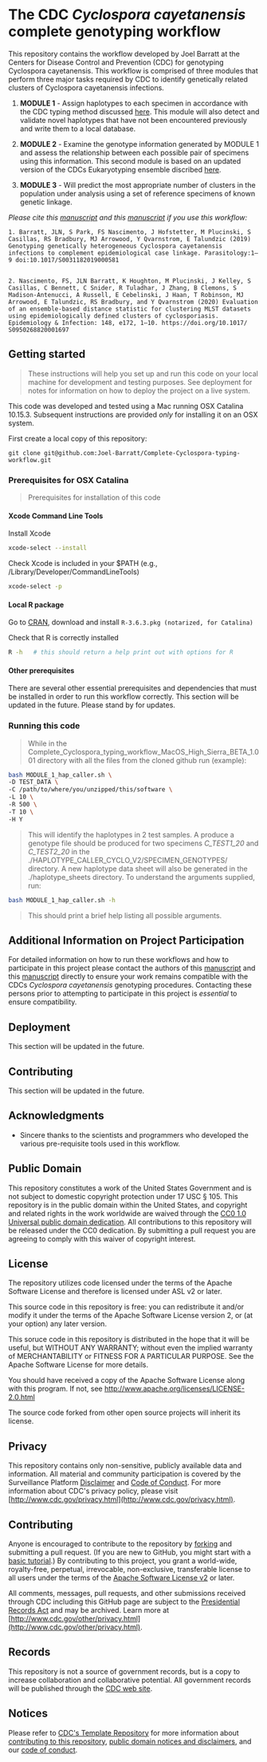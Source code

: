 # The CDC _Cyclospora cayetanensis_ complete genotyping workflow

This repository contains the workflow developed by Joel Barratt at the Centers for Disease Control and Prevention (CDC) for genotyping Cyclospora cayetanensis. This workflow is comprised of three modules that perform three major tasks required by CDC to identify genetically related clusters of Cyclospora cayetanensis infections. 

 1. **MODULE 1** - Assign haplotypes to each specimen in accordance with the CDC typing method discussed [here](https://www.cambridge.org/core/journals/epidemiology-and-infection/article/evaluation-of-an-ensemblebased-distance-statistic-for-clustering-mlst-datasets-using-epidemiologically-defined-clusters-of-cyclosporiasis/F13FB2483E3DE1CF5C33706B4A1A7182). This module will also detect and validate novel haplotypes that have not been encountered previously and write them to a local database.

 2. **MODULE 2** - Examine the genotype information generated by MODULE 1 and assess the relationship between each possible pair of specimens using this information. This second module is based on an updated version of the CDCs Eukaryotyping ensemble discribed [here](https://github.com/Joel-Barratt/Eukaryotyping).

 3. **MODULE 3** - Will predict the most appropriate number of clusters in the population under analysis using a set of reference specimens of known genetic linkage.  

_Please cite this [manuscript](https://www.cambridge.org/core/journals/parasitology/article/genotyping-genetically-heterogeneous-cyclospora-cayetanensis-infections-to-complement-epidemiological-case-linkage/0C51FBFFB172DF50357C1D171E9B8657) and this [manuscript](https://www.cambridge.org/core/journals/epidemiology-and-infection/article/evaluation-of-an-ensemblebased-distance-statistic-for-clustering-mlst-datasets-using-epidemiologically-defined-clusters-of-cyclosporiasis/F13FB2483E3DE1CF5C33706B4A1A7182#fndtn-information) if you use this workflow:_

```
1. Barratt, JLN, S Park, FS Nascimento, J Hofstetter, M Plucinski, S Casillas, RS Bradbury, MJ Arrowood, Y Qvarnstrom, E Talundzic (2019) Genotyping genetically heterogeneous Cyclospora cayetanensis infections to complement epidemiological case linkage. Parasitology:1–9 doi:10.1017/S0031182019000581


2. Nascimento, FS, JLN Barratt, K Houghton, M Plucinski, J Kelley, S Casillas, C Bennett, C Snider, R Tuladhar, J Zhang, B Clemons, S Madison-Antenucci, A Russell, E Cebelinski, J Haan, T Robinson, MJ Arrowood, E Talundzic, RS Bradbury, and Y Qvarnstrom (2020) Evaluation of an ensemble-based distance statistic for clustering MLST datasets using epidemiologically defined clusters of cyclosporiasis. Epidemiology & Infection: 148, e172, 1–10. https://doi.org/10.1017/
S0950268820001697
```

## Getting started

>These instructions will help you set up and run this code on your local machine for development and testing purposes. See deployment for notes for information on how to deploy the project on a live system.

This code was developed and tested using a Mac running OSX Catalina 10.15.3. Subsequent instructions are provided _only_ for installing it on an OSX system.

First create a local copy of this repository:

`git clone git@github.com:Joel-Barratt/Complete-Cyclospora-typing-workflow.git` 

### Prerequisites for OSX Catalina

>Prerequisites for installation of this code

#### Xcode Command Line Tools

Install Xcode

```bash
xcode-select --install
```
Check Xcode is included in your $PATH (e.g., /Library/Developer/CommandLineTools)

```bash
xcode-select -p
```

#### Local R package

Go to [CRAN](https://cran.r-project.org/bin/macosx/), download and install `R-3.6.3.pkg (notarized, for Catalina)`

Check that R is correctly installed

```bash
R -h   # this should return a help print out with options for R  
```

#### Other prerequisites

There are several other essential prerequisites and dependencies that must be installed in order to run this workflow correctly. This section will be updated in the future. Please stand by for updates.


### Running this code

>While in the Complete_Cyclospora_typing_workflow_MacOS_High_Sierra_BETA_1.001 directory with all the files from the cloned github run (example):

```bash
bash MODULE_1_hap_caller.sh \
-D TEST_DATA \
-C /path/to/where/you/unzipped/this/software \
-L 10 \
-R 500 \
-T 10 \
-H Y
```
> This will identify the haplotypes in 2 test samples. A produce a genotype file should be produced for two specimens _C_TEST1_20_ and _C_TEST2_20_ in the ./HAPLOTYPE_CALLER_CYCLO_V2/SPECIMEN_GENOTYPES/ directory. A new haplotype data sheet will also be generated in the ./haplotype_sheets directory. To understand the arguments supplied, run:

```bash
bash MODULE_1_hap_caller.sh -h
```
>This should print a brief help listing all possible arguments.

## Additional Information on Project Participation

For detailed information on how to run these workflows and how to participate in this project please contact the authors of this [manuscript](https://www.cambridge.org/core/journals/parasitology/article/genotyping-genetically-heterogeneous-cyclospora-cayetanensis-infections-to-complement-epidemiological-case-linkage/0C51FBFFB172DF50357C1D171E9B8657) and this [manuscript](https://www.cambridge.org/core/journals/epidemiology-and-infection/article/evaluation-of-an-ensemblebased-distance-statistic-for-clustering-mlst-datasets-using-epidemiologically-defined-clusters-of-cyclosporiasis/F13FB2483E3DE1CF5C33706B4A1A7182#fndtn-information) directly to ensure your work remains compatible with the CDCs _Cyclospora cayetanensis_ genotyping procedures. Contacting these persons prior to attempting to participate in this project is _essential_ to ensure compatibility.


## Deployment

<!-- need to update once on SciComp and CDCgov github -->
This section will be updated in the future.


## Contributing

 <!-- need to update @Joel -->

This section will be updated in the future.


## Acknowledgments

* Sincere thanks to the scientists and programmers who developed the various pre-requisite tools used in this workflow.


## Public Domain

This repository constitutes a work of the United States Government and is not
subject to domestic copyright protection under 17 USC § 105. This repository is in
the public domain within the United States, and copyright and related rights in
the work worldwide are waived through the [CC0 1.0 Universal public domain dedication](https://creativecommons.org/publicdomain/zero/1.0/).
All contributions to this repository will be released under the CC0 dedication. By
submitting a pull request you are agreeing to comply with this waiver of
copyright interest.

## License
The repository utilizes code licensed under the terms of the Apache Software
License and therefore is licensed under ASL v2 or later.

This source code in this repository is free: you can redistribute it and/or modify it under
the terms of the Apache Software License version 2, or (at your option) any
later version.

This soruce code in this repository is distributed in the hope that it will be useful, but WITHOUT ANY
WARRANTY; without even the implied warranty of MERCHANTABILITY or FITNESS FOR A
PARTICULAR PURPOSE. See the Apache Software License for more details.

You should have received a copy of the Apache Software License along with this
program. If not, see http://www.apache.org/licenses/LICENSE-2.0.html

The source code forked from other open source projects will inherit its license.


## Privacy
This repository contains only non-sensitive, publicly available data and
information. All material and community participation is covered by the
Surveillance Platform [Disclaimer](https://github.com/CDCgov/template/blob/master/DISCLAIMER.md)
and [Code of Conduct](https://github.com/CDCgov/template/blob/master/code-of-conduct.md).
For more information about CDC's privacy policy, please visit [http://www.cdc.gov/privacy.html](http://www.cdc.gov/privacy.html).

## Contributing
Anyone is encouraged to contribute to the repository by [forking](https://help.github.com/articles/fork-a-repo)
and submitting a pull request. (If you are new to GitHub, you might start with a
[basic tutorial](https://help.github.com/articles/set-up-git).) By contributing
to this project, you grant a world-wide, royalty-free, perpetual, irrevocable,
non-exclusive, transferable license to all users under the terms of the
[Apache Software License v2](http://www.apache.org/licenses/LICENSE-2.0.html) or
later.

All comments, messages, pull requests, and other submissions received through
CDC including this GitHub page are subject to the [Presidential Records Act](http://www.archives.gov/about/laws/presidential-records.html)
and may be archived. Learn more at [http://www.cdc.gov/other/privacy.html](http://www.cdc.gov/other/privacy.html).

## Records
This repository is not a source of government records, but is a copy to increase
collaboration and collaborative potential. All government records will be
published through the [CDC web site](http://www.cdc.gov).

## Notices
Please refer to [CDC's Template Repository](https://github.com/CDCgov/template)
for more information about [contributing to this repository](https://github.com/CDCgov/template/blob/master/CONTRIBUTING.md),
[public domain notices and disclaimers](https://github.com/CDCgov/template/blob/master/DISCLAIMER.md),
and our [code of conduct](https://github.com/CDCgov/template/blob/master/code-of-conduct.md).


